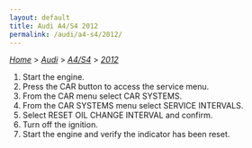 ```yaml
---
layout: default
title: Audi A4/S4 2012
permalink: /audi/a4-s4/2012/
---
```

[*Home*](/) > [*Audi*](/audi/) > [*A4/S4*](/audi/a4-s4/) > [*2012*](/audi/a4-s4/2012/)

1. Start the engine.
2. Press the CAR button to access the service menu.
3. From the CAR menu select CAR SYSTEMS.
4. From the CAR SYSTEMS menu select SERVICE INTERVALS.
5. Select RESET OIL CHANGE INTERVAL and confirm.
6. Turn off the ignition.
7. Start the engine and verify the indicator has been reset.